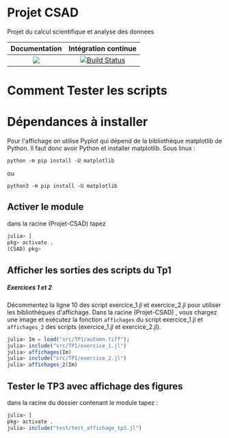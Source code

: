 # Projet CSAD
Projet du calcul scientifique et analyse des donnees


| **Documentation** | **Intégration continue** 
|:-----------------:|:------------------------:
| [![](https://img.shields.io/badge/docs-dev-blue.svg)](https://mathn7.github.io/Projet-CSAD/dev) |[![Build Status](https://travis-ci.com/mathn7/Projet-CSAD.svg?branch=master)](https://travis-ci.com/mathn7/Projet-CSAD)|


# Comment Tester les scripts

# Dépendances à installer
Pour l'affichage on utilise Pyplot qui dépend de la
bibliothèque matplotlib de Python.
Il faut donc avoir Python et installer matplotlib.
Sous linux :
```linux
python -m pip install -U matplotlib
```
ou
```linux
python3 -m pip install -U matplotlib
```

## Activer le module
dans la racine (Projet-CSAD) tapez

```julia
julia> ]
pkg> activate .
(CSAD) pkg>
```

## Afficher les sorties des scripts du Tp1
##### Exercices 1 et 2
Décommentez la ligne 10 des script exercice_1.jl et exercice_2.jl
pour utiliser les bibliothèques d'affichage.
Dans la racine (Projet-CSAD) , vous chargez une image et
exécutez la fonction `affichages` du script exercice_1.jl et
`affichages_2` des scripts (exercice_1.jl et exercice_2.jl).

```julia
julia> Im = load("src/TP1/automn.tiff");
julia> include("src/TP1/exercice_1.jl")
julia> affichages(Im)
julia> include("src/TP1/exercice_2.jl")
julia> affichages_2(Im)
```
## Tester le TP3 avec affichage des figures
dans la racine du dossier contenant le module tapez :
```julia
julia> ]
pkg> activate .
julia> include("test/test_affichage_tp3.jl")
```
